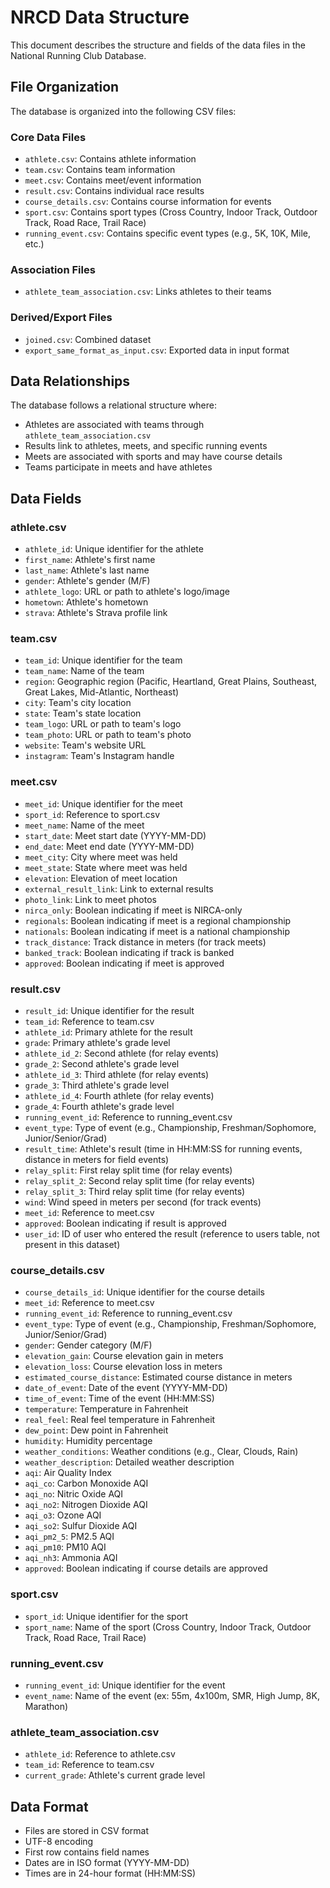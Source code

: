 # NRCD Data Structure

This document describes the structure and fields of the data files in the National Running Club Database.

## File Organization

The database is organized into the following CSV files:

### Core Data Files
- `athlete.csv`: Contains athlete information
- `team.csv`: Contains team information
- `meet.csv`: Contains meet/event information
- `result.csv`: Contains individual race results
- `course_details.csv`: Contains course information for events
- `sport.csv`: Contains sport types (Cross Country, Indoor Track, Outdoor Track, Road Race, Trail Race)
- `running_event.csv`: Contains specific event types (e.g., 5K, 10K, Mile, etc.)

### Association Files
- `athlete_team_association.csv`: Links athletes to their teams

### Derived/Export Files
- `joined.csv`: Combined dataset
- `export_same_format_as_input.csv`: Exported data in input format

## Data Relationships

The database follows a relational structure where:
- Athletes are associated with teams through `athlete_team_association.csv`
- Results link to athletes, meets, and specific running events
- Meets are associated with sports and may have course details
- Teams participate in meets and have athletes

## Data Fields

### athlete.csv
- `athlete_id`: Unique identifier for the athlete
- `first_name`: Athlete's first name
- `last_name`: Athlete's last name
- `gender`: Athlete's gender (M/F)
- `athlete_logo`: URL or path to athlete's logo/image
- `hometown`: Athlete's hometown
- `strava`: Athlete's Strava profile link

### team.csv
- `team_id`: Unique identifier for the team
- `team_name`: Name of the team
- `region`: Geographic region (Pacific, Heartland, Great Plains, Southeast, Great Lakes, Mid-Atlantic, Northeast)
- `city`: Team's city location
- `state`: Team's state location
- `team_logo`: URL or path to team's logo
- `team_photo`: URL or path to team's photo
- `website`: Team's website URL
- `instagram`: Team's Instagram handle

### meet.csv
- `meet_id`: Unique identifier for the meet
- `sport_id`: Reference to sport.csv
- `meet_name`: Name of the meet
- `start_date`: Meet start date (YYYY-MM-DD)
- `end_date`: Meet end date (YYYY-MM-DD)
- `meet_city`: City where meet was held
- `meet_state`: State where meet was held
- `elevation`: Elevation of meet location
- `external_result_link`: Link to external results
- `photo_link`: Link to meet photos
- `nirca_only`: Boolean indicating if meet is NIRCA-only
- `regionals`: Boolean indicating if meet is a regional championship
- `nationals`: Boolean indicating if meet is a national championship
- `track_distance`: Track distance in meters (for track meets)
- `banked_track`: Boolean indicating if track is banked
- `approved`: Boolean indicating if meet is approved

### result.csv
- `result_id`: Unique identifier for the result
- `team_id`: Reference to team.csv
- `athlete_id`: Primary athlete for the result
- `grade`: Primary athlete's grade level
- `athlete_id_2`: Second athlete (for relay events)
- `grade_2`: Second athlete's grade level
- `athlete_id_3`: Third athlete (for relay events)
- `grade_3`: Third athlete's grade level
- `athlete_id_4`: Fourth athlete (for relay events)
- `grade_4`: Fourth athlete's grade level
- `running_event_id`: Reference to running_event.csv
- `event_type`: Type of event (e.g., Championship, Freshman/Sophomore, Junior/Senior/Grad)
- `result_time`: Athlete's result (time in HH:MM:SS for running events, distance in meters for field events)
- `relay_split`: First relay split time (for relay events)
- `relay_split_2`: Second relay split time (for relay events)
- `relay_split_3`: Third relay split time (for relay events)
- `wind`: Wind speed in meters per second (for track events)
- `meet_id`: Reference to meet.csv
- `approved`: Boolean indicating if result is approved
- `user_id`: ID of user who entered the result (reference to users table, not present in this dataset)

### course_details.csv
- `course_details_id`: Unique identifier for the course details
- `meet_id`: Reference to meet.csv
- `running_event_id`: Reference to running_event.csv
- `event_type`: Type of event (e.g., Championship, Freshman/Sophomore, Junior/Senior/Grad)
- `gender`: Gender category (M/F)
- `elevation_gain`: Course elevation gain in meters
- `elevation_loss`: Course elevation loss in meters
- `estimated_course_distance`: Estimated course distance in meters
- `date_of_event`: Date of the event (YYYY-MM-DD)
- `time_of_event`: Time of the event (HH:MM:SS)
- `temperature`: Temperature in Fahrenheit
- `real_feel`: Real feel temperature in Fahrenheit
- `dew_point`: Dew point in Fahrenheit
- `humidity`: Humidity percentage
- `weather_conditions`: Weather conditions (e.g., Clear, Clouds, Rain)
- `weather_description`: Detailed weather description
- `aqi`: Air Quality Index
- `aqi_co`: Carbon Monoxide AQI
- `aqi_no`: Nitric Oxide AQI
- `aqi_no2`: Nitrogen Dioxide AQI
- `aqi_o3`: Ozone AQI
- `aqi_so2`: Sulfur Dioxide AQI
- `aqi_pm2_5`: PM2.5 AQI
- `aqi_pm10`: PM10 AQI
- `aqi_nh3`: Ammonia AQI
- `approved`: Boolean indicating if course details are approved

### sport.csv
- `sport_id`: Unique identifier for the sport
- `sport_name`: Name of the sport (Cross Country, Indoor Track, Outdoor Track, Road Race, Trail Race)

### running_event.csv
- `running_event_id`: Unique identifier for the event
- `event_name`: Name of the event (ex: 55m, 4x100m, SMR, High Jump, 8K, Marathon)

### athlete_team_association.csv
- `athlete_id`: Reference to athlete.csv
- `team_id`: Reference to team.csv
- `current_grade`: Athlete's current grade level

## Data Format
- Files are stored in CSV format
- UTF-8 encoding
- First row contains field names
- Dates are in ISO format (YYYY-MM-DD)
- Times are in 24-hour format (HH:MM:SS)
